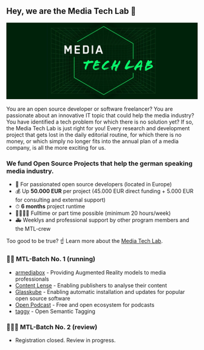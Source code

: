 ## Hey, we are the Media Tech Lab 👋

![Media Tech Lab Header image](/assets/mtl-bg.jpg)

You are an open source developer or software freelancer? You are passionate about an innovative IT topic that could help the media industry? You have identified a tech problem for which there is no solution yet? If so, the Media Tech Lab is just right for you! Every research and development project that gets lost in the daily editorial routine, for which there is no money, or which simply no longer fits into the annual plan of a media company, is all the more exciting for us.

### We fund Open Source Projects that help the german speaking media industry.
- 🎸 For passionated open source developers (located in Europe)
- 💰 Up **50.000 EUR** per project (45.000 EUR direct funding + 5.000 EUR for consulting and external support)
- ⏱ **6 months** project runtime
- 👩‍👩‍👧‍👧 Fulltime or part time possible (minimum 20 hours/week)
- 🚑 Weeklys and professional support by other program members and the MTL-crew

Too good to be true? ☝️ Learn more about the [Media Tech Lab](https://media-tech-lab.com/).

### 🏃‍♀️️‍️ MTL-Batch No. 1 (running)

- [armediabox](https://github.com/armediabox) - Providing Augmented Reality models to media professionals
- [Content Lense](https://github.com/content-lense) - Enabling publishers to analyse their content
- [Glasskube](https://github.com/glasskube/operator) - Enabling automatic installation and updates for popular open source software
- [Open Podcast](https://github.com/openpodcast) - Free and open ecosystem for podcasts
- [taggy](https://github.com/open-taggy) - Open Semantic Tagging

### 👷🏽‍♀️ MTL-Batch No. 2 (review)

- Registration closed. Review in progress.

### 